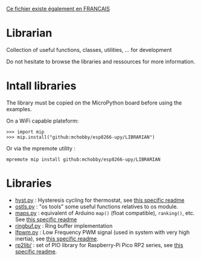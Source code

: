 [Ce fichier existe également en FRANCAIS](readme.md)

# Librarian

Collection of useful functions, classes, utilities, ... for development

Do not hesitate to browse the libraries and ressources for more information.

# Intall libraries

The library must be copied on the MicroPython board before using the examples.

On a WiFi capable plateform:

```
>>> import mip
>>> mip.install("github:mchobby/esp8266-upy/LIBRARIAN")
```

Or via the mpremote utility :

```
mpremote mip install github:mchobby/esp8266-upy/LIBRARIAN
```

# Libraries

* [hyst.py](lib/hyst.py) : Hysteresis cycling for thermostat, see [this specific readme](hyst_readme.md)
* [ostls.py](lib/ostls.py) : "os tools" some useful functions relatives to os module.
* [maps.py](lib/maps.py) : equivalent of Arduino `map()` (float compatible), `ranking()`, etc. See [this specific readme](maps_readme.md)
* [ringbuf.py](lib/ringbuf.py) : Ring buffer implementation
* [lfpwm.py](lib/lfpwm.py) : Low Frequency PWM signal (used in system with very high inertia), see [this specific readme](lfpwm_readme.md).
* [rp2lib/](rp2lib/) : set of PIO library for Raspberry-Pi Pico RP2 series, see [this specific readme](rp2lib_readme.md).
